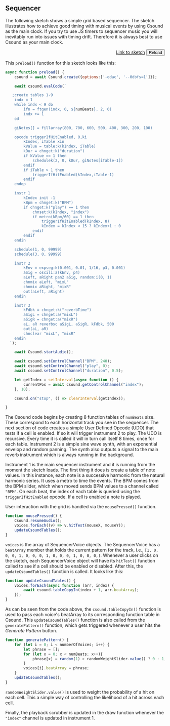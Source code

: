## Sequencer

The following sketch shows a simple grid based sequencer. The sketch illustrates how to achieve good timing with musical events by using Csound as the main clock. If you try to use JS timers to sequencer music you will inevitably run into issues with timing drift. Therefore it is always best to use Csound as your main clock. 

[](/sequencer/index.html ':include :type=iframe width=800px height=450px frameBorder=0 scrolling="no"')
<p align="right">
<a href="https://github.com/rorywalsh/p5.Csound/blob/master/docs/examples/sequencer/sketch.js" target="_blank">Link to sketch</a>    <button class="button" onclick="reloadPage()">Reload</button>
</p>

This `preload()` function for this sketch looks like this:

```js
async function preload() {
    csound = await Csound.create({options:['-odac', '--0dbfs=1']});

    await csound.evalCode(`

   ;create tables 1-9
	indx = 1
	while indx < 9 do
		ifn = ftgen(indx, 0, ${numBeats}, 2, 0)
		indx += 1
	od

    giNotes[] = fillarray(800, 700, 600, 500, 400, 300, 200, 100)

    opcode triggerIfHitEnabled, 0,ki
        kIndex, iTable xin
        kValue = table:k(kIndex, iTable)
        kDur = chnget:k("duration")
        if kValue == 1 then
            schedulek(2, 0, kDur, giNotes[iTable-1])
        endif
        if iTable > 1 then
	        triggerIfHitEnabled(kIndex,iTable-1)
        endif
    endop

    instr 1
        kIndex init -1
        kBpm = chnget:k("BPM")
        if chnget:k("play") == 1 then      
            chnset:k(kIndex, "index")
            if metro(kBpm/60) == 1 then
                triggerIfHitEnabled(kIndex, 8)
                kIndex = kIndex < 15 ? kIndex+1 : 0
            endif      
        endif
    endin

    schedule(1, 0, 99999)
    schedule(3, 0, 99999)

    instr 2
        kEnv = expseg:k(0.001, 0.01, 1/16, p3, 0.001)
        aSig = oscili:a(kEnv, p4)
        aLeft, aRight pan2 aSig, random:i(0, 1)
        chnmix aLeft, "mixL"
        chnmix aRight, "mixR"
        out(aLeft, aRight)
    endin

    instr 3
        kFdbk = chnget:k("reverbTime")
        aSigL = chnget:a("mixL")
        aSigR = chnget:a("mixR")
        aL, aR reverbsc aSigL, aSigR, kFdbk, 500
        out(aL, aR)
        chnclear "mixL", "mixR"
    endin
  `);

    await Csound.startAudio();

    await csound.setControlChannel("BPM", 240);
    await csound.setControlChannel("play", 0);
    await csound.setControlChannel("duration", 0.5);

    let getIndex = setInterval(async function () {
        currentPos = await csound.getControlChannel("index");
    }, 10);

    csound.on("stop", () => clearInterval(getIndex));

}
```

The Csound code begins by creating 8 function tables of `numBeats` size. These correspond to each horizontal track you see in the sequencer. The next section of code creates a simple User Defined Opcode (UDO) that tests if a cell is enabled. If so it will trigger instrument 2 to play. The UDO is recursive. Every time it is called it will in turn call itself 8 times, once for each table. Instrument 2 is a simple sine wave synth, with an exponential envelop and random panning. The synth also outputs a signal to the main reverb instrument which is always running in the background.  

Instrument 1 is the main sequencer instrument and it is running from the moment the sketch loads. The first thing it does is create a table of note values. In this instance, each note is a successive harmonic from the natural harmonic series. It uses a metro to time the events. The BPM comes from the BPM slider, which when moved sends BPM values to a channel called `"BPM"`. On each beat, the index of each table is queried using the `triggerIfHitEnabled` opcode. If a cell is enabled a note is played. 

User interaction with the grid is handled via the `mousePressed()` function.

```js
function mousePressed() {
    Csound.resumeAudio();
    voices.forEach((v) => v.hitTest(mouseX, mouseY));
    updateCsoundTables();
}
```

`voices` is the array of SequencerVoice objects. The SequencerVoice has a `beatArray` member that holds the current pattern for the track, i.e., `[1, 0, 0, 0, 1, 0, 0, 0, 1, 0, 0, 0, 1, 0, 0, 0,]`. Whenever a user clicks on the sketch, each SequencerVoice object will have its `hitTest()` function called to see if a cell should be enabled or disabled. After this, the `updateCsoundTables()` function is called. It looks like this:

```js
function updateCsoundTables() {
    voices.forEach(async function (arr, index) {
        await csound.tableCopyIn(index + 1, arr.beatArray);
    });
}
```

As can be seen from the code above, the `csound.tableCopyIn()` function is used to pass each voice's beatArray to its corresponding function table in Csound. This `updateCsoundTables()` function is also called from the `generatePattern()` function, which gets triggered whenever a user hits the *Generate Pattern* button. 

```js
function generatePattern() {
    for (let i = 0; i < numberOfVoices; i++) {
        let phrase = [];
        for (let x = 0; x < numBeats; x++){
            phrase[x] = random(1) > randomWeightSlider.value() ? 0 : 1;
        }
        voices[i].beatArray = phrase;
    }
    updateCsoundTables();
}
```

`randomWeightSlider.value()` is used to weight the probability of a hit on each cell. This a simple way of controlling the likelihood of a hit across each cell. 

Finally, the playback scrubber is updated in the draw function whenever the `"index"` channel is updated in instrument 1. 

